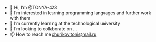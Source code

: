 - 👋 Hi, I’m @TONYA-423
- 👀 I’m interested in learning programming languages and further work with them
- 🌱 I’m currently learning at the technological university
- 💞️ I’m looking to collaborate on ...
- 📫 How to reach me churikov.toni@mail.ru

<!---
TONYA-423/TONYA-423 is a ✨ special ✨ repository because its `README.md` (this file) appears on your GitHub profile.
You can click the Preview link to take a look at your changes.
--->
